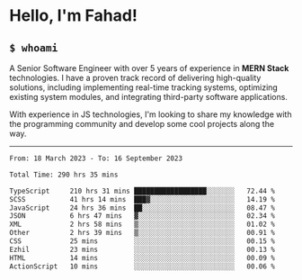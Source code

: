 <h1>Hello, I'm Fahad!</h1>

<h2><code>$ whoami</code></h2>

A Senior Software Engineer with over 5 years of experience in **MERN Stack** technologies. I have a proven track record of delivering high-quality solutions, including implementing real-time tracking systems, optimizing existing system modules, and integrating third-party software applications.

With experience in JS technologies, I'm looking to share my knowledge with the programming community and develop some cool projects along the way.

---

<!--START_SECTION:waka-->

```txt
From: 18 March 2023 - To: 16 September 2023

Total Time: 290 hrs 35 mins

TypeScript     210 hrs 31 mins ██████████████████░░░░░░░   72.44 %
SCSS           41 hrs 14 mins  ███▓░░░░░░░░░░░░░░░░░░░░░   14.19 %
JavaScript     24 hrs 36 mins  ██░░░░░░░░░░░░░░░░░░░░░░░   08.47 %
JSON           6 hrs 47 mins   ▓░░░░░░░░░░░░░░░░░░░░░░░░   02.34 %
XML            2 hrs 58 mins   ▒░░░░░░░░░░░░░░░░░░░░░░░░   01.02 %
Other          2 hrs 39 mins   ▒░░░░░░░░░░░░░░░░░░░░░░░░   00.91 %
CSS            25 mins         ░░░░░░░░░░░░░░░░░░░░░░░░░   00.15 %
Ezhil          23 mins         ░░░░░░░░░░░░░░░░░░░░░░░░░   00.13 %
HTML           14 mins         ░░░░░░░░░░░░░░░░░░░░░░░░░   00.09 %
ActionScript   10 mins         ░░░░░░░░░░░░░░░░░░░░░░░░░   00.06 %
```

<!--END_SECTION:waka-->

<!--
**heyFahad/heyFahad** is a ✨ _special_ ✨ repository because its `README.md` (this file) appears on your GitHub profile.

Here are some ideas to get you started:

- 🔭 I’m currently working on ...
- 🌱 I’m currently learning ...
- 👯 I’m looking to collaborate on ...
- 🤔 I’m looking for help with ...
- 💬 Ask me about ...
- 📫 How to reach me: ...
- 😄 Pronouns: ...
- ⚡ Fun fact: ...
-->
